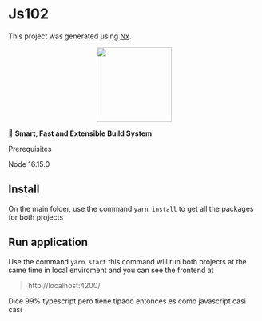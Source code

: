 

# Js102

This project was generated using [Nx](https://nx.dev).

<p style="text-align: center;"><img src="https://raw.githubusercontent.com/nrwl/nx/master/images/nx-logo.png" width="150"></p>

🔎 **Smart, Fast and Extensible Build System**


Prerequisites

Node 16.15.0

## Install

On the main folder, use the command `yarn install` to get all the packages for both projects

## Run application

Use the command `yarn start` this command will run both projects at the same time in local enviroment and you can see the frontend at 
>http://localhost:4200/

Dice 99% typescript pero tiene tipado <any> entonces es como javascript casi casi
